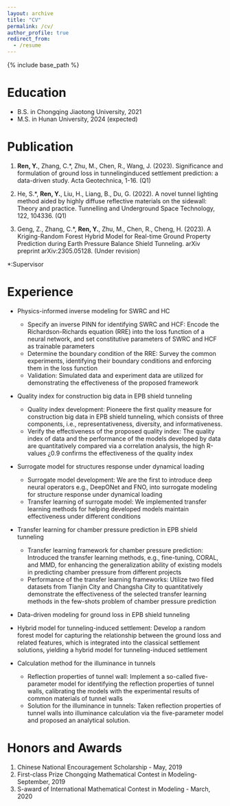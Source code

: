 ```yaml
---
layout: archive
title: "CV"
permalink: /cv/
author_profile: true
redirect_from:
  - /resume
---
```


{% include base_path %}

Education
======
* B.S. in Chongqing Jiaotong University, 2021
* M.S. in Hunan University, 2024 (expected)

Publication 
======
1. **Ren, Y.**, Zhang, C.*, Zhu, M., Chen, R., Wang, J. (2023). Significance and formulation of ground loss in tunnelinginduced settlement prediction: a data-driven study. Acta Geotechnica, 1-16. (Q1) 

2. He, S.*, **Ren, Y.**, Liu, H., Liang, B., Du, G. (2022). A novel tunnel lighting method aided by highly diffuse reflective materials on the sidewall: Theory and practice. Tunnelling and Underground Space Technology, 122, 104336. (Q1) 

3. Geng, Z., Zhang, C.*, **Ren, Y.**, Zhu, M., Chen, R., Cheng, H. (2023). A Kriging-Random Forest Hybrid Model for Real-time Ground Property Prediction during Earth Pressure Balance Shield Tunneling. arXiv preprint arXiv:2305.05128. (Under revision) 

*:Supervisor 

Experience 
======
* Physics-informed inverse modeling for SWRC and HC
  * Specify an inverse PINN for identifying SWRC and HCF: Encode the Richardson-Richards equation (RRE) into the loss function of a neural network, and set constitutive parameters of SWRC and HCF as trainable parameters 
  * Determine the boundary condition of the RRE: Survey the common experiments, identifying their boundary conditions and enforcing them in the loss function 
  * Validation: Simulated data and experiment data are utilized for demonstrating the effectiveness of the proposed framework 
* Quality index for construction big data in EPB shield tunneling
  * Quality index development: Pioneere the first quality measure for construction big data in EPB shield tunneling, which consists of three components, i.e., representativeness, diversity, and informativeness. 
  * Verify the effectiveness of the proposed quality index: The quality index of data and the performance of the models developed by data are quantitatively compared via a correlation analysis, the high R-values ¿0.9 confirms the effectiveness of the quality index 
* Surrogate model for structures response under dynamical loading
  * Surrogate model development: We are the first to introduce deep neural operators e.g., DeepONet and FNO, into surrogate modeling for structure response under dynamical loading
  * Transfer learning of surrogate model: We implemented transfer learning methods for helping developed models maintain effectiveness under different conditions 
* Transfer learning for chamber pressure prediction in EPB shield tunneling
  * Transfer learning framework for chamber pressure prediction: Introduced the transfer learning methods, e.g., fine-tuning, CORAL, and MMD, for enhancing the generalization ability of existing models in predicting chamber pressure from different projects 
  * Performance of the transfer learning frameworks: Utilize two filed datasets from Tianjin City and Changsha City to quantitatively demonstrate the effectiveness of the selected transfer learning methods in the few-shots problem of chamber pressure prediction 

*  Data-driven modeling for ground loss in EPB shield tunneling
  * Hybrid model for tunneling-induced settlement: Develop a random forest model for capturing the relationship between the ground loss and related features, which is integrated into the classical settlement solutions, yielding a hybrid model for tunneling-induced settlement 


* Calculation method for the illuminance in tunnels
  * Reflection properties of tunnel wall: Implement a so-called five-parameter model for identifying the reflection properties of tunnel walls, calibrating the models with the experimental results of common materials of tunnel walls
  *  Solution for the illuminance in tunnels: Taken reflection properties of tunnel walls into illuminance calculation via the five-parameter model and proposed an analytical solution. 

Honors and Awards  
======
1. Chinese National Encouragement Scholarship - May, 2019 
2. First-class Prize Chongqing Mathematical Contest in Modeling- September, 2019 
3. S-award of International Mathematical Contest in Modeling - March, 2020